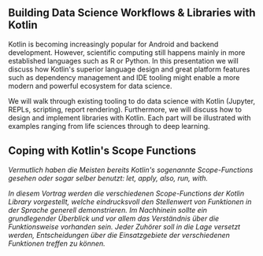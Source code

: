 

## Building Data Science Workflows & Libraries with Kotlin

Kotlin is becoming increasingly popular for Android and backend development. However, scientific computing still happens mainly in more established languages such as R or Python. In this presentation we will discuss how Kotlin's superior language design and great platform features such as dependency management and IDE tooling might enable a more modern and powerful ecosystem for data science.

We will walk through existing tooling to do data science with Kotlin (Jupyter, REPLs, scripting, report rendering). Furthermore, we will discuss how to design and implement libraries with Kotlin. Each part will be illustrated with examples ranging from life sciences through to deep learning.



## Coping with Kotlin's Scope Functions

*Vermutlich haben die Meisten bereits Kotlin's sogenannte Scope-Functions gesehen oder sogar selber benutzt: let, apply, also, run, with.*

*In diesem Vortrag werden die verschiedenen Scope-Functions der Kotlin Library vorgestellt, welche eindrucksvoll den Stellenwert von Funktionen* *in der Sprache generell demonstrieren. Im Nachhinein sollte ein grundlegender Überblick und vor allem das Verständnis über die Funktionsweise* *vorhanden sein. Jeder Zuhörer soll in die Lage versetzt werden, Entscheidungen über die Einsatzgebiete der verschiedenen Funktionen treffen zu können.*

